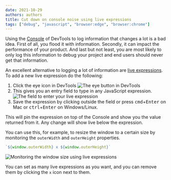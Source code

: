 ```yaml
---
date: 2021-10-29
authors: authors
title: Cut down on console noise using live expressions
tags: ["debug", "javascript", "browser:edge", "browser:chrome"]
---
```

Using the [Console](https://docs.microsoft.com/microsoft-edge/devtools-guide-chromium/console/) of DevTools to log information that changes a lot is a bad idea. First of all, you flood it with information. Secondly, it can impact the performance of your product. And last but not least, you are most likely to only log this information to debug your project and end users should never get that information.

An excellent alternative to logging a lot of information are [live expressions](https://docs.microsoft.com/microsoft-edge/devtools-guide-chromium/console/live-expressions). To add a new live expression do the following:

1. Click the eye icon in DevTools ![The eye button in DevTools](/assets/img/live-expressions-eye-icon.png)
1. This gives you an entry field to type in any JavaScript expression. ![The field to enter your live expression](/assets/img/live-expressions-field.png)
1. Save the expression by clicking outside the field or press <kbd>cmd</kbd>+<kbd>Enter</kbd> on Mac or <kbd>ctrl</kbd>+<kbd>Enter</kbd> on Windows/Linux.

This will pin the expression on top of the Console and show you the value returned from it. Any change will show live below the expression.

You can use this, for example, to resize the window to a certain size by monitoring the `outerWidth` and `outerHeight` properties.

```javascript
`${window.outerWidth} x ${window.outerHeight}`
```

![Monitoring the window size using live expressions](/assets/img/live-expressions-window-resize.gif)

You can set as many live expressions as you want, and you can remove them by clicking the `x` icon next to them.
